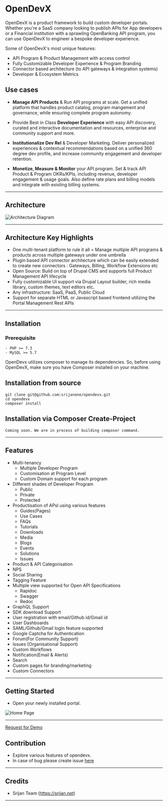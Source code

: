 # OpenDevX

OpenDevX is a product framework to build custom developer portals.
Whether you're a SaaS company looking to publish APIs for App developers or a
Financial institution with a sprawling OpenBanking API program,
you can use OpenDevX to engineer a bespoke developer experience.

Some of OpenDevX's most unique features:
- API Program & Product Management with access control
- Fully Customizable Developer Experience & Program Branding
- Connector based architecture (to API gateways & integration systems)
- Developer & Ecosystem Metrics

## Use cases

- **Manage API Products** & Run API programs at scale.
  Get a unified platform that handles product catalog,
  program mangement and governance, while ensuring complete program autonomy.

- Provide Best in Class **Developer Experience** with easy API discovery,
  curated and interactive documentation and resources,
  enterprise and community support and more.

- **Institutionalize Dev Rel** & Developer Marketing.
  Deliver personalized experiences & contextual recommendations based on a
  unified 360 degree dev profile, and increase community
  engagement and developer retention.

- **Monetize, Measure & Monitor** your API program.
  Set & track API Product & Program OKRs/KPIs, including revenue,
  developer engagement & usage goals. Also define rate plans and billing
  models and integrate with existing billing systems.

---

## Architecture

![Architecture Diagram](.screenshots/architecture.png)

---

## Architecture Key Highlights

- One multi-tenant platform to rule it all = Manage multiple API programs &
  products across multiple gateways under one umbrella
- Plugin based API connector architecture which can be easily extended to
  create new connectors : Gateways, Billing, Workflow Extensions etc
- Open Source: Build on top of Drupal CMS and supports full
  Product Management API lifecycle
- Fully customizable UI support via Drupal Layout builder,
  rich media library, custom themes, text editors etc.
- Any infrastructure: SaaS, PaaS, Public Cloud
- Support for separate HTML or Javascript based frontend
  utilizing the Portal Management Rest APIs

---

## Installation

### Prerequisite ###

```
- PHP >= 7.3
- MySQL >= 5.7
```

OpenDevx utilizes composer to manage its dependencies. So, before using OpenDevX,
make sure you have Composer installed on your machine.

## Installation from source ##
```
git clone git@github.com:srijanone/opendevx.git
cd opendevx
composer install
```

## Installation via Composer Create-Project ##

```
Coming soon. We are in process of building composer command.
```

---


## Features

- Multi-tenancy
  - Multiple Developer Program
  - Customisation at Program Level
  - Custom Domain support for each program
- Different shades of Developer Program
  - Public
  - Private
  - Protected
- Productisation of APsI using various features
  - Guides(Pages)
  - Use Cases
  - FAQs
  - Tutorials
  - Downloads
  - Media
  - Blogs
  - Events
  - Solutions
  - Issues
- Product & API Categorisation
- NPS
- Social Sharing
- Tagging Feature
- Multiple view supported for Open API Specifications
  - Rapidoc
  - Swagger
  - Redoc
- GraphQL Support
- SDK download Support
- User registration with email/Github id/Gmail id
- User Dashboards
- SAML/Github/Gmail login feature supported
- Google Captcha for Authentication
- Forum(For Community Support)
- Issues (Organisational Support)
- Custom Workflows
- Notification(Email & Alerts)
- Search
- Custom pages for branding/marketing
- Custom Connectors

---


## Getting Started


- Open your newly installed portal.

![Home Page](.screenshots/home_page.png)

---

[Request for Demo](https://www.opendevx.io/)

## Contribution

- Explore various features of opendevx.
- In case of bug please create issue [here](https://github.com/srijanone/opendevx/issues)

---

## Credits

- Srijan Team (https://srijan.net)

---
